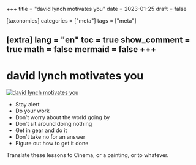 +++
title = "david lynch motivates you"
date = 2023-01-25
draft = false
 

[taxonomies]
categories = ["meta"]
tags = ["meta"]

[extra]
lang = "en"
toc = true
show_comment = true
math = false
mermaid = false
+++
---

# david lynch motivates you

[![david lynch motivates you](https://cdn.artphotolimited.com/images/60913d60bd40b85323893a87/300x300/david-lynch-2012.jpg)](https://www.youtube.com/watch?v=5NVMeVB5Q-Q "david lynch motivates you")

- Stay alert
- Do your work
- Don’t worry about the world going by
- Don’t sit around doing nothing
- Get in gear and do it 
- Don’t take no for an answer 
- Figure out how to get it done

Translate these lessons to Cinema, or a painting, or to whatever. 